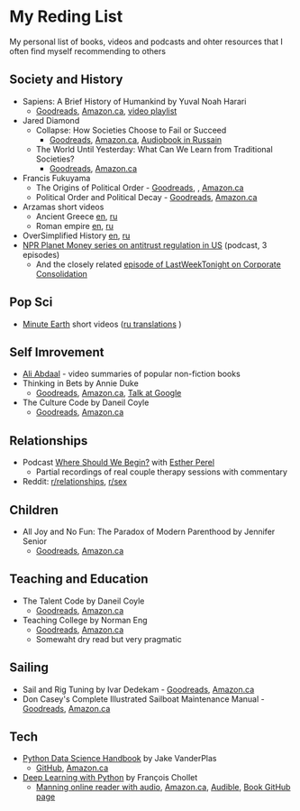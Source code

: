 # My Reding List
My personal list of books, videos and podcasts and ohter resources that I often find myself recommending to others


## Society and History
 - Sapiens: A Brief History of Humankind by Yuval Noah Harari
   - [Goodreads](https://www.goodreads.com/book/show/23692271-sapiens), [Amazon.ca](https://amzn.to/2HVprkO), [video playlist](https://www.youtube.com/watch?v=xQ4eg7Zj5OY&list=PLE-kxvSEhkzDEmLQx3RE09aKO4WS-M84t&index=4)
 - Jared Diamond
   - Collapse: How Societies Choose to Fail or Succeed
     - [Goodreads](https://www.goodreads.com/book/show/475.Collapse), [Amazon.ca](https://amzn.to/2VeMCcE), [Audiobook in Russain](https://www.litres.ru/dzhared-m-daymond/kollaps-pochemu-odni-obschestva-prihodyat-k-procvetaniu-a-drugie-k-gibeli-22166043/)
   - The World Until Yesterday: What Can We Learn from Traditional Societies? 
     - [Goodreads](https://www.goodreads.com/book/show/15766601-the-world-until-yesterday), [Amazon.ca](https://amzn.to/2HSuiDf)
 - Francis Fukuyama
   - The Origins of Political Order - [Goodreads](https://www.goodreads.com/book/show/9704856-the-origins-of-political-order), , [Amazon.ca](https://amzn.to/2I6mc9u)
   - Political Order and Political Decay - [Goodreads](https://www.goodreads.com/book/show/20575435-political-order-and-political-decay), [Amazon.ca](https://amzn.to/2HU2Chs)
 - Arzamas short videos
   - Ancient Greece [en](https://www.youtube.com/watch?v=gFRxmi4uCGo), [ru](https://www.youtube.com/watch?v=LJdhEpJ03Ug)
   - Roman empire [en](https://www.youtube.com/watch?v=46ZXl-V4qwY&t=74s), [ru](https://www.youtube.com/watch?v=LqB2pZXEfO4)
 - OverSimplified History [en](https://www.youtube.com/watch?v=dHSQAEam2yc&list=PLQw_XrMliWVYSc66IpEnrr1MxCxy0H1SH), [ru](https://www.youtube.com/watch?v=b4PaJoT0Vrk&list=PLXqw_bOXdl5Va11yj3LHzI7WpakXbo05I)
 - [NPR Planet Money series on antitrust regulation in US](https://www.npr.org/sections/money/2019/03/20/704426033/antitrust-in-america) (podcast, 3 episodes)
    - And the closely related [episode of LastWeekTonight on Corporate Consolidation](https://www.youtube.com/watch?v=00wQYmvfhn4)

## Pop Sci
 - [Minute Earth](https://www.youtube.com/c/minuteearth/featured) short videos ([ru translations](https://www.youtube.com/channel/UCgzrbDysFjurki-QR3YLKzg) )

## Self Imrovement
  - [Ali Abdaal](https://www.youtube.com/channel/UCoOae5nYA7VqaXzerajD0lg) - video summaries of popular non-fiction books 
  - Thinking in Bets by Annie Duke
    - [Goodreads](https://www.goodreads.com/book/show/35957157-thinking-in-bets), [Amazon.ca](https://amzn.to/2CSuXAr), [Talk at Google](https://www.youtube.com/watch?v=uYNsSeYjkp4)
  - The Culture Code by Daneil Coyle
    - [Goodreads](https://www.goodreads.com/book/show/33517721-the-culture-code), [Amazon.ca](https://amzn.to/2CPQWrV)

## Relationships
 - Podcast [Where Should We Begin?](https://www.estherperel.com/podcast) with [Esther Perel](https://en.wikipedia.org/wiki/Esther_Perel)
   - Partial recordings of real couple therapy sessions with commentary
 - Reddit: [r/relationships](https://www.reddit.com/r/relationships), [r/sex](https://www.reddit.com/r/sex)

## Children
 - All Joy and No Fun: The Paradox of Modern Parenthood by Jennifer Senior
   - [Goodreads](https://www.goodreads.com/book/show/17383921-all-joy-and-no-fun), [Amazon.ca](https://amzn.to/2Ulh6wA)

## Teaching and Education
 - The Talent Code by Daneil Coyle
   - [Goodreads](https://www.goodreads.com/book/show/5771014-the-talent-code), [Amazon.ca](https://amzn.to/2HVVst8)
 - Teaching College by Norman Eng
   - [Goodreads](https://www.goodreads.com/book/show/33948880-teaching-college), [Amazon.ca](https://amzn.to/2CTaawA)
   - Somewaht dry read but very pragmatic

## Sailing
 - Sail and Rig Tuning by Ivar Dedekam - [Goodreads](https://www.goodreads.com/book/show/927889.Sail_and_Rig_Tuning), [Amazon.ca](https://amzn.to/2UtMr01)
 - Don Casey's Complete Illustrated Sailboat Maintenance Manual - [Goodreads](https://www.goodreads.com/book/show/1443179.Don_Casey_s_Complete_Illustrated_Sailboat_Maintenance_Manual), [Amazon.ca](https://amzn.to/2FOkGps)

## Tech
  - [Python Data Science Handbook](https://jakevdp.github.io/PythonDataScienceHandbook/) by Jake VanderPlas
    - [GitHub](https://github.com/jakevdp/PythonDataScienceHandbook), [Amazon.ca](https://amzn.to/2CUjNex)
  - [Deep Learning with Python](https://www.manning.com/books/deep-learning-with-python) by François Chollet
    - [Manning online reader with audio](https://livebook.manning.com/#!/book/deep-learning-with-python/chapter-1/), [Amazon.ca](https://amzn.to/2FEZDpi), [Audible](https://www.audible.com/pd/Deep-Learning-with-Python-Audiobook/B07H5TZ6KN), [Book GitHub page](https://github.com/fchollet/deep-learning-with-python-notebooks)
  
